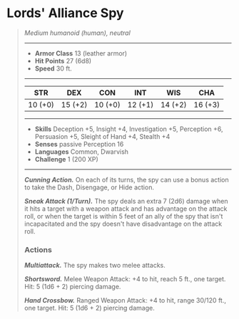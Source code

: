 # Lords' Alliance Spy
>*Medium humanoid (human), neutral*
>___
>- **Armor Class** 13 (leather armor)
>- **Hit Points** 27 (6d8)
>- **Speed** 30 ft.
>___
>|STR|DEX|CON|INT|WIS|CHA|
>|:---:|:---:|:---:|:---:|:---:|:---:|
>|10 (+0)|15 (+2)|10 (+0)|12 (+1)|14 (+2)|16 (+3)|
>___
>- **Skills** Deception +5, Insight +4, Investigation +5, Perception +6, Persuasion +5, Sleight of Hand +4, Stealth +4
>- **Senses** passive Perception 16
>- **Languages** Common, Dwarvish
>- **Challenge** 1 (200 XP)
>___
>***Cunning Action.*** On each of its turns, the spy can use a bonus action to take the Dash, Disengage, or Hide action.  
>
>***Sneak Attack (1/Turn).*** The spy deals an extra 7 (2d6) damage when it hits a target with a weapon attack and has advantage on the attack roll, or when the target is within 5 feet of an ally of the spy that isn't incapacitated and the spy doesn't have disadvantage on the attack roll.  
>
>### Actions
>***Multiattack.*** The spy makes two melee attacks.  
>
>***Shortsword.*** Melee Weapon Attack: +4 to hit, reach 5 ft., one target. Hit: 5 (1d6 + 2) piercing damage.  
>
>***Hand Crossbow.*** Ranged Weapon Attack: +4 to hit, range 30/120 ft., one target. Hit: 5 (1d6 + 2) piercing damage.